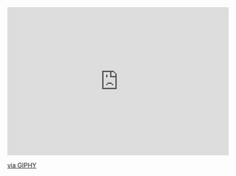 <div style="width:100%;height:0;padding-bottom:67%;position:relative;"><iframe src="https://giphy.com/embed/ixUXmLKzYon9iXLq0Q" width="100%" height="100%" style="position:absolute" frameBorder="0" class="giphy-embed" allowFullScreen></iframe></div><p><a href="https://giphy.com/gifs/ixUXmLKzYon9iXLq0Q">via GIPHY</a></p>
<!--
**kattiegrab/kattiegrab** is a ✨ _special_ ✨ repository because its `README.md` (this file) appears on your GitHub profile.

![Hi there! My name is Kasia :)](https://media.giphy.com/media/ixUXmLKzYon9iXLq0Q/giphy.gif)

Here are some ideas to get you started:

- 🔭 I’m currently working on ...
- 🌱 I’m currently learning ...
- 👯 I’m looking to collaborate on ...
- 🤔 I’m looking for help with ...
- 💬 Ask me about ...
- 📫 How to reach me: ...
- 😄 Pronouns: ...
- ⚡ Fun fact: ...
-->

